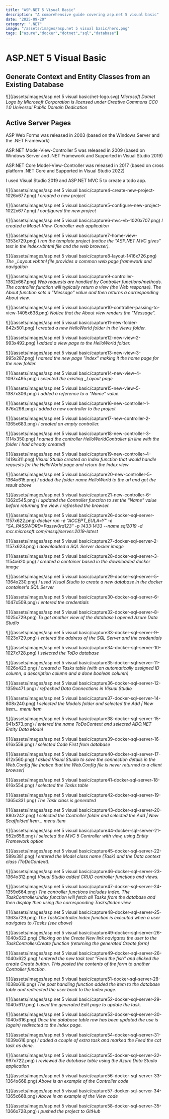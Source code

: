 ```yaml
---
title: "ASP.NET 5 Visual Basic"
description: "A comprehensive guide covering asp.net 5 visual basic"
date: "2025-09-20"
category: ".NET"
image: "/assets/images/asp.net 5 visual basic/hero.png"
tags: ["azure","docker","dotnet","sql","database"]
---
```


# ASP.NET 5 Visual Basic

## Generate Context and Entity Classes from an Existing Database

![](/assets/images/asp.net 5 visual basic/net-logo.svg)
*Microsoft Dotnet Logo by Microsoft Corporation is licensed under Creative Commons CC0 1.0 Universal Public Domain Dedication*


## Active Server Pages

ASP Web Forms was released in 2003 (based on the Windows Server and the .NET Framework)

ASP.NET Model-View-Controller 5 was released in 2009 (based on Windows Server and .NET Framework and Supported in Visual Studio 2019)

ASP.NET Core Model-View-Controller was released in 2017 (based on cross platform .NET Core and Supported in Visual Studio 2022)

I used Visual Studio 2019 and ASP.NET MVC 5 to create a todo app.

![](/assets/images/asp.net 5 visual basic/capture4-create-new-project-1026x677.png)
*I created a new project*

![](/assets/images/asp.net 5 visual basic/capture5-configure-new-project-1022x677.png)
*I configured the new project*

![](/assets/images/asp.net 5 visual basic/capture6-mvc-vb-1020x707.png)
*I created a Model-View-Controller web application*

![](/assets/images/asp.net 5 visual basic/capture7-home-view-1353x729.png)
*I ran the template project (notice the "ASP.NET MVC gives" text in the index.vbhtml file and the web browser).*

![](/assets/images/asp.net 5 visual basic/capture8-layout-1416x726.png)
*The _Layout.vbhtml file provides a common web page framework and navigation*

![](/assets/images/asp.net 5 visual basic/capture9-controller-1382x667.png)
*Web requests are handled by Controller functions/methods. The controller function will typically return a view (the Web response). The About function sets a "Message" value and then returns a corresponding About view.*

![](/assets/images/asp.net 5 visual basic/capture10-controller-passing-to-view-1405x638.png)
*Notice that the About view renders the "Message".*

![](/assets/images/asp.net 5 visual basic/capture11-new-folder-842x501.png)
*I created a new HelloWorld folder in the Views folder.*

![](/assets/images/asp.net 5 visual basic/capture12-new-view-2-993x492.png)
*I added a view page to the HelloWorld folder.*

![](/assets/images/asp.net 5 visual basic/capture13-new-view-3-995x287.png)
*I named the new page "Index" making it the home page for the new folder.*

![](/assets/images/asp.net 5 visual basic/capture14-new-view-4-1097x495.png)
*I selected the existing _Layout page*

![](/assets/images/asp.net 5 visual basic/capture15-new-view-5-1387x306.png)
*I added a reference to a "Name" value.*

![](/assets/images/asp.net 5 visual basic/capture16-new-controller-1-876x298.png)
*I added a new controller to the project*

![](/assets/images/asp.net 5 visual basic/capture17-new-controller-2-1365x683.png)
*I created an empty controller.*

![](/assets/images/asp.net 5 visual basic/capture18-new-controller-3-1114x350.png)
*I named the controller HelloWorldController (in line with the folder I had already created)*

![](/assets/images/asp.net 5 visual basic/capture19-new-controller-4-1419x311.png)
*Visual Studio created an Index function that would handle requests for the HelloWorld page and return the Index view*

![](/assets/images/asp.net 5 visual basic/capture20-new-controller-5-1364x615.png)
*I added the folder name HelloWorld to the url and got the result above*

![](/assets/images/asp.net 5 visual basic/capture21-new-controller-6-1362x545.png)
*I updated the Controller function to set the "Name" value before returning the view. I refreshed the browser.*

![](/assets/images/asp.net 5 visual basic/capture26-docker-sql-server-1157x622.png)
*docker run -e "ACCEPT_EULA=Y" -e "SA_PASSWORD=Passw0rd123" -p 1433:1433 --name sql2019 -d mcr.microsoft.com/mssql/server:2019-latest*

![](/assets/images/asp.net 5 visual basic/capture27-docker-sql-server-2-1157x623.png)
*I downloaded a SQL Server docker image*

![](/assets/images/asp.net 5 visual basic/capture28-docker-sql-server-3-1154x620.png)
*I created a container based in the downloaded docker image*

![](/assets/images/asp.net 5 visual basic/capture29-docker-sql-server-5-1364x230.png)
*I used Visual Studio to create a new database in the docker container's SQL Server*

![](/assets/images/asp.net 5 visual basic/capture30-docker-sql-server-6-1047x509.png)
*I entered the credentials*

![](/assets/images/asp.net 5 visual basic/capture32-docker-sql-server-8-1025x729.png)
*To get another view of the database I opened Azure Data Studio*

![](/assets/images/asp.net 5 visual basic/capture33-docker-sql-server-9-1023x729.png)
*I entered the address of the SQL Server and the credentials*

![](/assets/images/asp.net 5 visual basic/capture34-docker-sql-server-10-1027x728.png)
*I selected the ToDo database*

![](/assets/images/asp.net 5 visual basic/capture35-docker-sql-server-11-1026x423.png)
*I created a Tasks table (with an automatically assigned ID column, a description column and a done boolean column)*

![](/assets/images/asp.net 5 visual basic/capture36-docker-sql-server-12-1359x471.png)
*I refreshed Data Connections in Visual Studio*

![](/assets/images/asp.net 5 visual basic/capture37-docker-sql-server-14-808x240.png)
*I selected the Models folder and selected the Add | New Item... menu item*

![](/assets/images/asp.net 5 visual basic/capture38-docker-sql-server-15-941x573.png)
*I entered the name ToDoContext and selected ADO.NET Entity Data Model*

![](/assets/images/asp.net 5 visual basic/capture39-docker-sql-server-16-616x559.png)
*I selected Code First from database*

![](/assets/images/asp.net 5 visual basic/capture40-docker-sql-server-17-612x560.png)
*I asked Visual Studio to save the connection details in the Web.Config file (notice that the Web.Config file is never returned to a client browser)*

![](/assets/images/asp.net 5 visual basic/capture41-docker-sql-server-18-616x554.png)
*I selected the Tasks table*

![](/assets/images/asp.net 5 visual basic/capture42-docker-sql-server-19-1365x331.png)
*The Task class is generated*

![](/assets/images/asp.net 5 visual basic/capture43-docker-sql-server-20-880x242.png)
*I selected the Controller folder and selected the Add | New Scaffolded Item... menu item*

![](/assets/images/asp.net 5 visual basic/capture44-docker-sql-server-21-952x658.png)
*I selected the MVC 5 Controller with view, using Entity Framework option*

![](/assets/images/asp.net 5 visual basic/capture45-docker-sql-server-22-589x381.png)
*I entered the Model class name (Task) and the Data context class (ToDoContext).*

![](/assets/images/asp.net 5 visual basic/capture46-docker-sql-server-23-1364x312.png)
*Visual Studio added CRUD controller functions and views.*

![](/assets/images/asp.net 5 visual basic/capture47-docker-sql-server-24-1359x664.png)
*The controller functions includes Index. The TaskController.Index function will fetch all Tasks from the database and then display then using the corresponding Tasks/Index view*

![](/assets/images/asp.net 5 visual basic/capture48-docker-sql-server-25-1363x729.png)
*The TaskController.Index function is executed when a user navigates to /Tasks (see above)*

![](/assets/images/asp.net 5 visual basic/capture49-docker-sql-server-26-1040x622.png)
*Clicking on the Create New link navigates the user to the TaskController.Create function (returning the generated Create form)*

![](/assets/images/asp.net 5 visual basic/capture49-docker-sql-server-26-1040x622.png)
*I entered the new task text "Feed the fish" and clicked the create Create button. This posted the contents of the form to another Controller function.*

![](/assets/images/asp.net 5 visual basic/capture51-docker-sql-server-28-1038x616.png)
*The post handling function added the item to the database table and redirected the user back to the Index page.*

![](/assets/images/asp.net 5 visual basic/capture52-docker-sql-server-29-1040x617.png)
*I used the generated Edit page to update the task.*

![](/assets/images/asp.net 5 visual basic/capture53-docker-sql-server-30-1040x616.png)
*Once the database table row has been updated the use is (again) redirected to the Index page.*

![](/assets/images/asp.net 5 visual basic/capture54-docker-sql-server-31-1039x616.png)
*I added a couple of extra task and marked the Feed the cat task as done.*

![](/assets/images/asp.net 5 visual basic/capture55-docker-sql-server-32-997x722.png)
*I reviewed the database table using the Azure Data Studio application*

![](/assets/images/asp.net 5 visual basic/capture56-docker-sql-server-33-1364x668.png)
*Above is an example of the Controller code*

![](/assets/images/asp.net 5 visual basic/capture57-docker-sql-server-34-1365x668.png)
*Above is an example of the View code*

![](/assets/images/asp.net 5 visual basic/capture58-docker-sql-server-35-1366x728.png)
*I pushed the project to GitHub*
